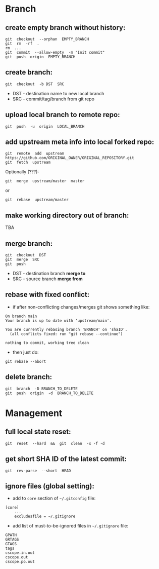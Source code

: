 

# Branch


## create empty branch without history:
```
git  checkout  --orphan  EMPTY_BRANCH
git  rm  -rf  .
rm  ...
git  commit  --allow-empty  -m "Init commit"
git  push  origin  EMPTY_BRANCH
```


## create branch:
```
git  checkout  -b DST  SRC
```
  * DST - destination name to new local branch
  * SRC - commit/tag/branch from git repo


## upload local branch to remote repo:
```
git  push  -u  origin  LOCAL_BRANCH
```


## add upstream meta info into local forked repo:
```
git  remote  add  upstream  https://github.com/ORIGINAL_OWNER/ORIGINAL_REPOSITORY.git
git  fetch  upstream
```

Optionally (???):
```
git  merge  upstream/master  master
```
or
```
git  rebase  upstream/master
```


## make working directory out of branch:
TBA


## merge branch:
```
git  checkout  DST
git  merge  SRC
git  push
```
  * DST - destination branch **merge to**
  * SRC - source branch **merge from**


## rebase with fixed conflict:
  * if after non-conflicting changes/merges git shows something like:
```
On branch main
Your branch is up to date with 'upstream/main'.

You are currently rebasing branch 'BRANCH' on 'shaID'.
  (all conflicts fixed: run "git rebase --continue")

nothing to commit, working tree clean
```
  * then just do:
```
git rebase --abort
```


## delete branch:
```
git  branch  -D BRANCH_TO_DELETE
git  push  origin  -d  BRANCH_TO_DELETE
```




# Management


## full local state reset:
```
git  reset  --hard  &&  git  clean  -x -f -d
```


## get short SHA ID of the latest commit:
```
git  rev-parse  --short  HEAD
```


## ignore files (global setting):
  * add to `core` section of `~/.gitconfig` file:
```
[core]
	...
	excludesfile = ~/.gitignore
```
  * add list of must-to-be-ignored files in `~/.gitignore` file:
```
GPATH
GRTAGS
GTAGS
tags
cscope.in.out
cscope.out
cscope.po.out
```




